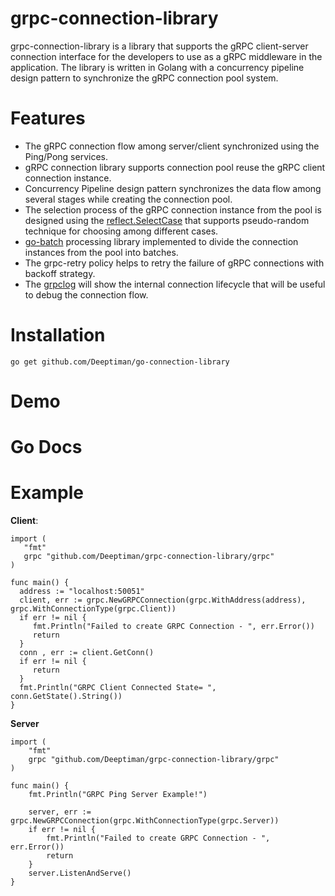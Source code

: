 # grpc-connection-library
grpc-connection-library is a library that supports the gRPC client-server connection interface for the developers to use as a gRPC middleware in the application. The library is written in Golang with a concurrency pipeline design pattern to synchronize the gRPC connection pool system.

# Features
- The gRPC connection flow among server/client synchronized using the Ping/Pong services.
- gRPC connection library supports connection pool reuse the gRPC client connection instance.
- Concurrency Pipeline design pattern synchronizes the data flow among several stages while creating the connection pool.
- The selection process of the gRPC connection instance from the pool is designed using the <a href="https://pkg.go.dev/reflect#SelectCase">reflect.SelectCase</a> that supports pseudo-random technique for choosing among different cases.
- <a href="https://github.com/Deeptiman/go-batch">go-batch</a> processing library implemented to divide the connection instances from the pool into batches.
- The grpc-retry policy helps to retry the failure of gRPC connections with backoff strategy.
- The <a href="https://pkg.go.dev/google.golang.org/grpc/grpclog">grpclog</a> will show the internal connection lifecycle that will be useful to debug the connection flow.

# Installation

`go get github.com/Deeptiman/go-connection-library`

# Demo


# Go Docs

# Example 
<b>Client</b>:
 
 ```````````````````````````````
 import (
	"fmt"
	grpc "github.com/Deeptiman/grpc-connection-library/grpc"
)

func main() {
   address := "localhost:50051"
   client, err := grpc.NewGRPCConnection(grpc.WithAddress(address), grpc.WithConnectionType(grpc.Client))
   if err != nil {
      fmt.Println("Failed to create GRPC Connection - ", err.Error())
      return
   }
   conn , err := client.GetConn()
   if err != nil {
      return
   }
   fmt.Println("GRPC Client Connected State= ", conn.GetState().String())
}
```````````````````````````````

<b> Server </b>

```````````````````````````````
import (
	"fmt"
	grpc "github.com/Deeptiman/grpc-connection-library/grpc"
)

func main() {
	fmt.Println("GRPC Ping Server Example!")

	server, err := grpc.NewGRPCConnection(grpc.WithConnectionType(grpc.Server))
	if err != nil {
		fmt.Println("Failed to create GRPC Connection - ", err.Error())
		return
	}
	server.ListenAndServe()
}

```````````````````````````````

